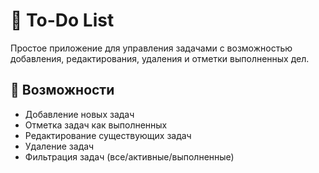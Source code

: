 # 📝 To-Do List 

Простое приложение для управления задачами с возможностью добавления, редактирования, удаления и отметки выполненных дел.

## 🚀 Возможности
- Добавление новых задач
- Отметка задач как выполненных
- Редактирование существующих задач
- Удаление задач
- Фильтрация задач (все/активные/выполненные)
